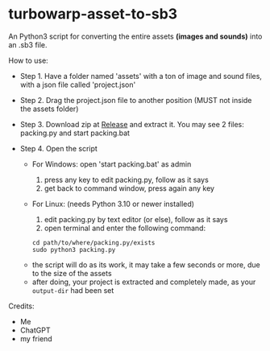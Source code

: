 # turbowarp-asset-to-sb3
An Python3 script for converting the entire assets **(images and sounds)** into an .sb3 file.

How to use:
- Step 1. Have a folder named 'assets' with a ton of image and sound files, with a json file called 'project.json'
- Step 2. Drag the project.json file to another position (MUST not inside the assets folder)
- Step 3. Download zip at [Release](https://github.com/TuBeo5866/turbowarp-asset-to-sb3/edit/main/README.md) and extract it. You may see 2 files: packing.py and start packing.bat
- Step 4. Open the script
     + For Windows: open 'start packing.bat' as admin
         1. press any key to edit packing.py, follow as it says
         2. get back to command window, press again any key
     + For Linux: (needs Python 3.10 or newer installed) 
         1. edit packing.py by text editor (or else), follow as it says
         2. open terminal and enter the following command:


         ```
         cd path/to/where/packing.py/exists
         sudo python3 packing.py
         ```
       
    - the script will do as its work, it may take a few seconds or more, due to the size of the assets
    - after doing, your project is extracted and completely made, as your ```output-dir``` had been set
    
Credits:
- Me
- ChatGPT
- my friend
